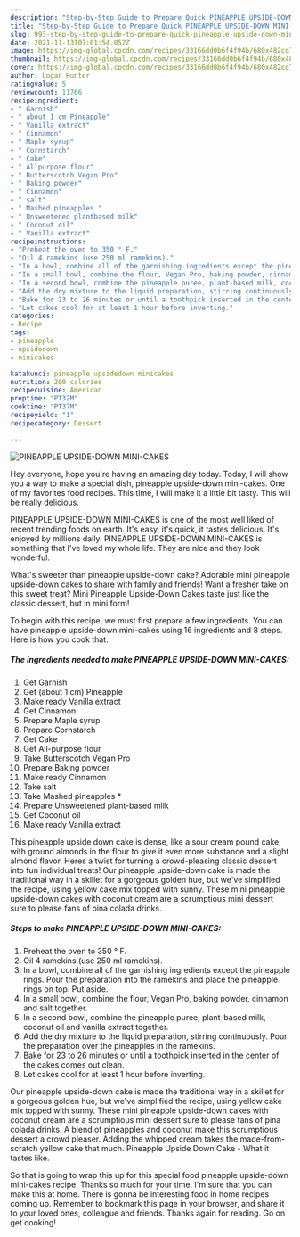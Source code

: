 ```yaml
---
description: "Step-by-Step Guide to Prepare Quick PINEAPPLE UPSIDE-DOWN MINI-CAKES"
title: "Step-by-Step Guide to Prepare Quick PINEAPPLE UPSIDE-DOWN MINI-CAKES"
slug: 993-step-by-step-guide-to-prepare-quick-pineapple-upside-down-mini-cakes
date: 2021-11-13T07:01:54.052Z
image: https://img-global.cpcdn.com/recipes/33166dd0b6f4f94b/680x482cq70/pineapple-upside-down-mini-cakes-recipe-main-photo.jpg
thumbnail: https://img-global.cpcdn.com/recipes/33166dd0b6f4f94b/680x482cq70/pineapple-upside-down-mini-cakes-recipe-main-photo.jpg
cover: https://img-global.cpcdn.com/recipes/33166dd0b6f4f94b/680x482cq70/pineapple-upside-down-mini-cakes-recipe-main-photo.jpg
author: Logan Hunter
ratingvalue: 5
reviewcount: 11766
recipeingredient:
- " Garnish"
- " about 1 cm Pineapple"
- " Vanilla extract"
- " Cinnamon"
- " Maple syrup"
- " Cornstarch"
- " Cake"
- " Allpurpose flour"
- " Butterscotch Vegan Pro"
- " Baking powder"
- " Cinnamon"
- " salt"
- " Mashed pineapples "
- " Unsweetened plantbased milk"
- " Coconut oil"
- " Vanilla extract"
recipeinstructions:
- "Preheat the oven to 350 ° F."
- "Oil 4 ramekins (use 250 ml ramekins)."
- "In a bowl, combine all of the garnishing ingredients except the pineapple rings. Pour the preparation into the ramekins and place the pineapple rings on top. Put aside."
- "In a small bowl, combine the flour, Vegan Pro, baking powder, cinnamon and salt together."
- "In a second bowl, combine the pineapple puree, plant-based milk, coconut oil and vanilla extract together."
- "Add the dry mixture to the liquid preparation, stirring continuously. Pour the preparation over the pineapples in the ramekins."
- "Bake for 23 to 26 minutes or until a toothpick inserted in the center of the cakes comes out clean."
- "Let cakes cool for at least 1 hour before inverting."
categories:
- Recipe
tags:
- pineapple
- upsidedown
- minicakes

katakunci: pineapple upsidedown minicakes 
nutrition: 200 calories
recipecuisine: American
preptime: "PT32M"
cooktime: "PT37M"
recipeyield: "1"
recipecategory: Dessert

---
```



![PINEAPPLE UPSIDE-DOWN MINI-CAKES](https://img-global.cpcdn.com/recipes/33166dd0b6f4f94b/680x482cq70/pineapple-upside-down-mini-cakes-recipe-main-photo.jpg)

Hey everyone, hope you're having an amazing day today. Today, I will show you a way to make a special dish, pineapple upside-down mini-cakes. One of my favorites food recipes. This time, I will make it a little bit tasty. This will be really delicious.

PINEAPPLE UPSIDE-DOWN MINI-CAKES is one of the most well liked of recent trending foods on earth. It's easy, it's quick, it tastes delicious. It's enjoyed by millions daily. PINEAPPLE UPSIDE-DOWN MINI-CAKES is something that I've loved my whole life. They are nice and they look wonderful.

What&#39;s sweeter than pineapple upside-down cake? Adorable mini pineapple upside-down cakes to share with family and friends! Want a fresher take on this sweet treat? Mini Pineapple Upside-Down Cakes taste just like the classic dessert, but in mini form!


To begin with this recipe, we must first prepare a few ingredients. You can have pineapple upside-down mini-cakes using 16 ingredients and 8 steps. Here is how you cook that.

<!--inarticleads1-->

##### The ingredients needed to make PINEAPPLE UPSIDE-DOWN MINI-CAKES:

1. Get  Garnish
1. Get  (about 1 cm) Pineapple
1. Make ready  Vanilla extract
1. Get  Cinnamon
1. Prepare  Maple syrup
1. Prepare  Cornstarch
1. Get  Cake
1. Get  All-purpose flour
1. Take  Butterscotch Vegan Pro
1. Prepare  Baking powder
1. Make ready  Cinnamon
1. Take  salt
1. Take  Mashed pineapples *
1. Prepare  Unsweetened plant-based milk
1. Get  Coconut oil
1. Make ready  Vanilla extract


This pineapple upside down cake is dense, like a sour cream pound cake, with ground almonds in the flour to give it even more substance and a slight almond flavor. Heres a twist for turning a crowd-pleasing classic dessert into fun individual treats! Our pineapple upside-down cake is made the traditional way in a skillet for a gorgeous golden hue, but we&#39;ve simplified the recipe, using yellow cake mix topped with sunny. These mini pineapple upside-down cakes with coconut cream are a scrumptious mini dessert sure to please fans of pina colada drinks. 

<!--inarticleads2-->

##### Steps to make PINEAPPLE UPSIDE-DOWN MINI-CAKES:

1. Preheat the oven to 350 ° F.
1. Oil 4 ramekins (use 250 ml ramekins).
1. In a bowl, combine all of the garnishing ingredients except the pineapple rings. Pour the preparation into the ramekins and place the pineapple rings on top. Put aside.
1. In a small bowl, combine the flour, Vegan Pro, baking powder, cinnamon and salt together.
1. In a second bowl, combine the pineapple puree, plant-based milk, coconut oil and vanilla extract together.
1. Add the dry mixture to the liquid preparation, stirring continuously. Pour the preparation over the pineapples in the ramekins.
1. Bake for 23 to 26 minutes or until a toothpick inserted in the center of the cakes comes out clean.
1. Let cakes cool for at least 1 hour before inverting.


Our pineapple upside-down cake is made the traditional way in a skillet for a gorgeous golden hue, but we&#39;ve simplified the recipe, using yellow cake mix topped with sunny. These mini pineapple upside-down cakes with coconut cream are a scrumptious mini dessert sure to please fans of pina colada drinks. A blend of pineapples and coconut make this scrumptious dessert a crowd pleaser. Adding the whipped cream takes the made-from-scratch yellow cake that much. Pineapple Upside Down Cake - What it tastes like. 

So that is going to wrap this up for this special food pineapple upside-down mini-cakes recipe. Thanks so much for your time. I'm sure that you can make this at home. There is gonna be interesting food in home recipes coming up. Remember to bookmark this page in your browser, and share it to your loved ones, colleague and friends. Thanks again for reading. Go on get cooking!
